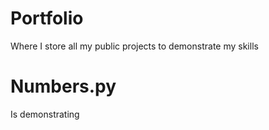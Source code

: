 # Portfolio
Where I store all my public projects to demonstrate my skills

# Numbers.py
Is demonstrating 
